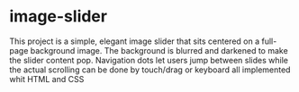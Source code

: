 # image-slider
This project is a simple, elegant image slider that sits centered on a full-page background image. The background is blurred and darkened to make the slider content pop. Navigation dots let users jump between slides while the actual scrolling can be done by touch/drag or keyboard all implemented whit HTML and CSS
